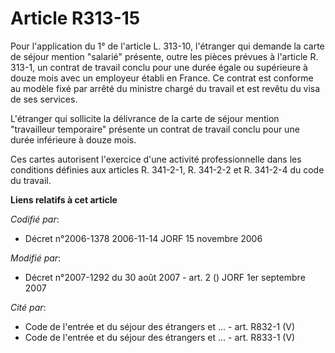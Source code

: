 # Article R313-15

Pour l'application du 1° de l'article L. 313-10, l'étranger qui demande la carte de séjour mention "salarié" présente, outre
les pièces prévues à l'article R. 313-1, un contrat de travail conclu pour une durée égale ou supérieure à douze mois avec un
employeur établi en France. Ce contrat est conforme au modèle fixé par arrêté du ministre chargé du travail et est revêtu du
visa de ses services.

L'étranger qui sollicite la délivrance de la carte de séjour mention "travailleur temporaire" présente un contrat de travail
conclu pour une durée inférieure à douze mois.

Ces cartes autorisent l'exercice d'une activité professionnelle dans les conditions définies aux articles R. 341-2-1, R.
341-2-2 et R. 341-2-4 du code du travail.

**Liens relatifs à cet article**

_Codifié par_:

  - Décret n°2006-1378 2006-11-14 JORF 15 novembre 2006

_Modifié par_:

  - Décret n°2007-1292 du 30 août 2007 - art. 2 () JORF 1er septembre 2007

_Cité par_:

  - Code de l'entrée et du séjour des étrangers et ... - art. R832-1 (V)
  - Code de l'entrée et du séjour des étrangers et ... - art. R833-1 (V)
